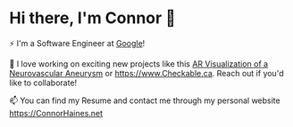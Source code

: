 # Hi there, I'm Connor 👋

⚡ I'm a Software Engineer at [Google](https://www.google.com)!

🔭 I love working on exciting new projects like this [AR Visualization of a Neurovascular Aneurysm](https://www.youtube.com/watch?v=BPGqZ186OqE) or https://www.Checkable.ca. Reach out if you'd like to collaborate!

📫 You can find my Resume and contact me through my personal website https://ConnorHaines.net

<!--
**connor2033/connor2033** is a ✨ _special_ ✨ repository because its `README.md` (this file) appears on your GitHub profile.

Here are some ideas to get you started:

- 🔭 I’m currently working on ...
- 🌱 I’m currently learning ...
- 👯 I’m looking to collaborate on ...
- 🤔 I’m looking for help with ...
- 💬 Ask me about ...
- 📫 How to reach me: ...
- 😄 Pronouns: ...
- ⚡ Fun fact: ...
-->

